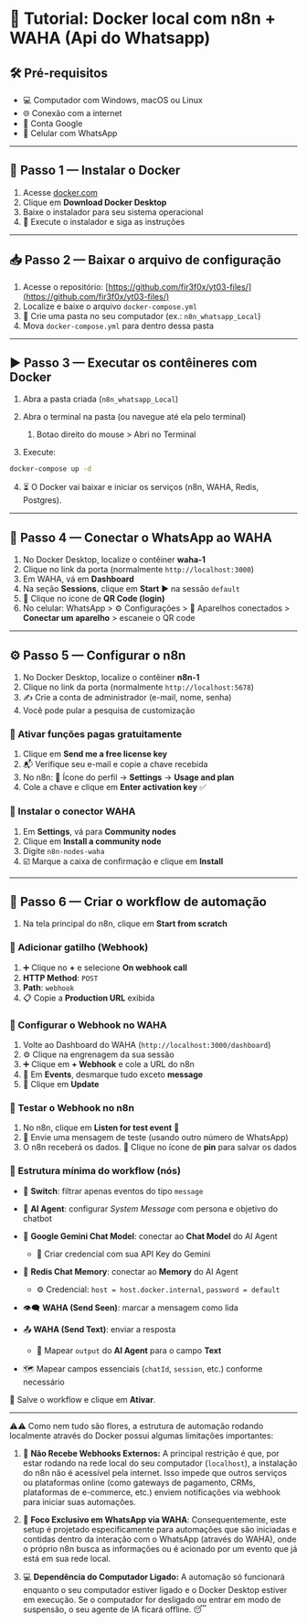 # 🚀 Tutorial: Docker local com n8n + WAHA (Api do Whatsapp)

## 🛠️ Pré-requisitos

* 💻 Computador com Windows, macOS ou Linux
* 🌐 Conexão com a internet
* 📧 Conta Google
* 📱 Celular com WhatsApp

---

## 🐳 Passo 1 — Instalar o Docker

1. Acesse [docker.com](https://docker.com)
2. Clique em **Download Docker Desktop**
3. Baixe o instalador para seu sistema operacional
4. 🧰 Execute o instalador e siga as instruções

---

## 📥 Passo 2 — Baixar o arquivo de configuração

1. Acesse o repositório: [https://github.com/fir3f0x/yt03-files/](https://github.com/fir3f0x/yt03-files/)
2. Localize e baixe o arquivo `docker-compose.yml`
3. 📁 Crie uma pasta no seu computador (ex.: `n8n_whatsapp_Local`)
4. Mova `docker-compose.yml` para dentro dessa pasta

---

## ▶️ Passo 3 — Executar os contêineres com Docker

1. Abra a pasta criada (`n8n_whatsapp_Local`)
2. Abra o terminal na pasta (ou navegue até ela pelo terminal)

   1. Botao direito do mouse > Abri no Terminal
3. Execute:

```bash
docker-compose up -d
```

4. ⏳ O Docker vai baixar e iniciar os serviços (n8n, WAHA, Redis, Postgres). 

---

## 🔗 Passo 4 — Conectar o WhatsApp ao WAHA

1. No Docker Desktop, localize o contêiner **waha-1**
2. Clique no link da porta (normalmente `http://localhost:3000`)
3. Em WAHA, vá em **Dashboard**
4. Na seção **Sessions**, clique em **Start** ▶️ na sessão `default`
5. 📸 Clique no ícone de **QR Code (login)**
6. No celular: WhatsApp > ⚙️ Configurações > 📡 Aparelhos conectados > **Conectar um aparelho** > escaneie o QR code

---

## ⚙️ Passo 5 — Configurar o n8n

1. No Docker Desktop, localize o contêiner **n8n-1**
2. Clique no link da porta (normalmente `http://localhost:5678`)
3. ✍️ Crie a conta de administrador (e-mail, nome, senha)
4. Você pode pular a pesquisa de customização

### 🎁 Ativar funções pagas gratuitamente

1. Clique em **Send me a free license key**
2. 📬 Verifique seu e-mail e copie a chave recebida
3. No n8n: 👤 Ícone do perfil → **Settings** → **Usage and plan**
4. Cole a chave e clique em **Enter activation key** ✅

### 🔌 Instalar o conector WAHA

1. Em **Settings**, vá para **Community nodes**
2. Clique em **Install a community node**
3. Digite `n8n-nodes-waha`
4. ☑️ Marque a caixa de confirmação e clique em **Install**

---

## 🤖 Passo 6 — Criar o workflow de automação

1. Na tela principal do n8n, clique em **Start from scratch**

### 📡 Adicionar gatilho (Webhook)

1. ➕ Clique no **+** e selecione **On webhook call**
2. **HTTP Method**: `POST`
3. **Path**: `webhook`
4. 📋 Copie a **Production URL** exibida

### 🔁 Configurar o Webhook no WAHA

1. Volte ao Dashboard do WAHA (`http://localhost:3000/dashboard`)
2. ⚙️ Clique na engrenagem da sua sessão
3. ➕ Clique em **+ Webhook** e cole a URL do n8n
4. 📩 Em **Events**, desmarque tudo exceto **message**
5. 💾 Clique em **Update**

### 🧪 Testar o Webhook no n8n

1. No n8n, clique em **Listen for test event** 🧠
2. 📲 Envie uma mensagem de teste (usando outro número de WhatsApp)
3. O n8n receberá os dados. 📌 Clique no ícone de **pin** para salvar os dados

### 🧠 Estrutura mínima do workflow (nós)

* 🔀 **Switch**: filtrar apenas eventos do tipo `message`
* 🤖 **AI Agent**: configurar *System Message* com persona e objetivo do chatbot
* 💬 **Google Gemini Chat Model**: conectar ao **Chat Model** do AI Agent

  * 🔑 Criar credencial com sua API Key do Gemini
* 🧠 **Redis Chat Memory**: conectar ao **Memory** do AI Agent

  * ⚙️ Credencial: `host = host.docker.internal`, `password = default`
* 👁️‍🗨️ **WAHA (Send Seen)**: marcar a mensagem como lida
* 📤 **WAHA (Send Text)**: enviar a resposta

  * 🔗 Mapear `output` do **AI Agent** para o campo **Text**
* 🗺️ Mapear campos essenciais (`chatId`, `session`, etc.) conforme necessário

💾 Salve o workflow e clique em **Ativar**.

---

⚠️⚠️ Como nem tudo são flores, a estrutura de automação rodando localmente através do Docker possui algumas limitações importantes:

1.  🚫 **Não Recebe Webhooks Externos:** A principal restrição é que, por estar rodando na rede local do seu computador (`localhost`), a instalação do n8n não é acessível pela internet. Isso impede que outros serviços ou plataformas online (como gateways de pagamento, CRMs, plataformas de e-commerce, etc.) enviem notificações via webhook para iniciar suas automações.

2.  🎯 **Foco Exclusivo em WhatsApp via WAHA**: Consequentemente, este setup é projetado especificamente para automações que são iniciadas e contidas dentro da interação com o WhatsApp (através do WAHA), onde o próprio n8n busca as informações ou é acionado por um evento que já está em sua rede local.

3.  💻 **Dependência do Computador Ligado:** A automação só funcionará enquanto o seu computador estiver ligado e o Docker Desktop estiver em execução. Se o computador for desligado ou entrar em modo de suspensão, o seu agente de IA ficará offline. 😴
